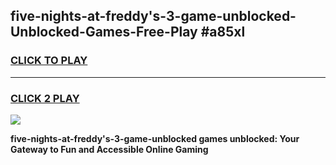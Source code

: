 
## five-nights-at-freddy's-3-game-unblocked-Unblocked-Games-Free-Play #a85xl
<h3>
<a href="https://us.freeplayer.one?title=five-nights-at-freddy's-3-game-unblocked&ref=9M">CLICK TO PLAY</a></h3>
<hr>

<h3>
<a href="https://us.freeplayer.one?title=five-nights-at-freddy's-3-game-unblocked&ref=9M">CLICK 2 PLAY</a>
  
</h3>

<a href="https://us.freeplayer.one?title=five-nights-at-freddy's-3-game-unblocked&ref=9M"><img src="https://clearcache.store/games.png"></a>


**five-nights-at-freddy's-3-game-unblocked games unblocked: Your Gateway to Fun and Accessible Online Gaming**
